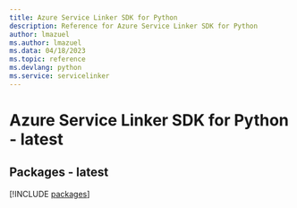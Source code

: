 ```yaml
---
title: Azure Service Linker SDK for Python
description: Reference for Azure Service Linker SDK for Python
author: lmazuel
ms.author: lmazuel
ms.data: 04/18/2023
ms.topic: reference
ms.devlang: python
ms.service: servicelinker
---
```

# Azure Service Linker SDK for Python - latest
## Packages - latest
[!INCLUDE [packages](service-linker-index.md)]